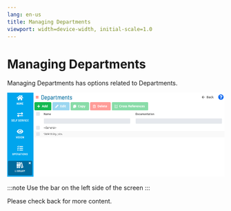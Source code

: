```yaml
---
lang: en-us
title: Managing Departments
viewport: width=device-width, initial-scale=1.0
---
```


# Managing Departments

Managing Departments has options related to Departments.

![Managing Departments](../../../../Resources/Images/SM/Library/Departments/Departments.png "Managing Departments")

:::note
Use the bar on the left side of the screen
:::

Please check back for more content.
